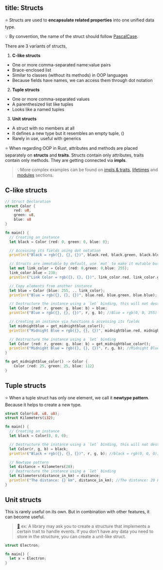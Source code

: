 title: Structs
---

⭐️ Structs are used to **encapsulate related properties** into one unified data type.

💡 By convention, the name of the struct should follow [PascalCase](https://en.wikipedia.org/wiki/Camel_case).

There are 3 variants of structs,  
1. **C-like structs**
  * One or more comma-separated name:value pairs
  * Brace-enclosed list
  * Similar to classes \(without its methods\) in OOP languages
  * Because fields have names, we can access them through dot notation

2. **Tuple structs**
  * One or more comma-separated values
  * A parenthesized list like tuples
  * Looks like a named tuples

3. **Unit structs**
  * A struct with no members at all
  * It defines a new type but it resembles an empty tuple, \(\)
  * Rarely in use, useful with generics

⭐️ When regarding OOP in Rust, attributes and methods are placed separately on **structs** and **traits**. Structs contain only attributes, traits contain only methods. They are getting connected via **impls**.

>💡More complex examples can be found on [impls & traits](b5.impls_and_traits.html), [lifetimes](c3.lifetimes.html) and [modules](d3.modules.html) sections.

## C-like structs

```rust
// Struct Declaration
struct Color {
    red: u8,
    green: u8,
    blue: u8
}

fn main() {
  // Creating an instance
  let black = Color {red: 0, green: 0, blue: 0};

  // Accessing its fields using dot notation
  println!("Black = rgb({}, {}, {})", black.red, black.green, black.blue); //Black = rgb(0, 0, 0)

  // Structs are immutable by default, use `mut` to make it mutable but doesn't support field level mutability
  let mut link_color = Color {red: 0,green: 0,blue: 255};
  link_color.blue = 238;
  println!("Link Color = rgb({}, {}, {})", link_color.red, link_color.green, link_color.blue); //Link Color = rgb(0, 0, 238)

  // Copy elements from another instance
  let blue = Color {blue: 255, .. link_color};
  println!("Blue = rgb({}, {}, {})", blue.red, blue.green, blue.blue); //Blue = rgb(0, 0, 255)

  // Destructure the instance using a `let` binding, this will not destruct blue instance
  let Color {red: r, green: g, blue: b} = blue;
  println!("Blue = rgb({}, {}, {})", r, g, b); //Blue = rgb(0, 0, 255)

  // Creating an instance via functions & accessing its fields
  let midnightblue = get_midnightblue_color();
  println!("Midnight Blue = rgb({}, {}, {})", midnightblue.red, midnightblue.green, midnightblue.blue); //Midnight Blue = rgb(25, 25, 112)

  // Destructure the instance using a `let` binding
  let Color {red: r, green: g, blue: b} = get_midnightblue_color();
  println!("Midnight Blue = rgb({}, {}, {})", r, g, b); //Midnight Blue = rgb(25, 25, 112)
}

fn get_midnightblue_color() -> Color {
    Color {red: 25, green: 25, blue: 112}
}
```

## Tuple structs

⭐️ When a tuple struct has only one element, we call it **newtype pattern**. Because it helps to create a new type.

```rust
struct Color(u8, u8, u8);
struct Kilometers(i32);

fn main() {
  // Creating an instance
  let black = Color(0, 0, 0);

  // Destructure the instance using a `let` binding, this will not destruct black instance
  let Color(r, g, b) = black;
  println!("Black = rgb({}, {}, {})", r, g, b); //black = rgb(0, 0, 0);

  // Newtype pattern
  let distance = Kilometers(20);
  // Destructure the instance using a `let` binding
  let Kilometers(distance_in_km) = distance;
  println!("The distance: {} km", distance_in_km); //The distance: 20 km
}
```

## Unit structs

This is rarely useful on its own. But in combination with other features, it can become useful.

> [📖](https://doc.rust-lang.org/book/first-edition/structs.html) ex: A library may ask you to create a structure that implements a certain trait to handle events. If you don’t have any data you need to store in the structure, you can create a unit-like struct.

```rust
struct Electron;

fn main() {
  let x = Electron;
}
```
